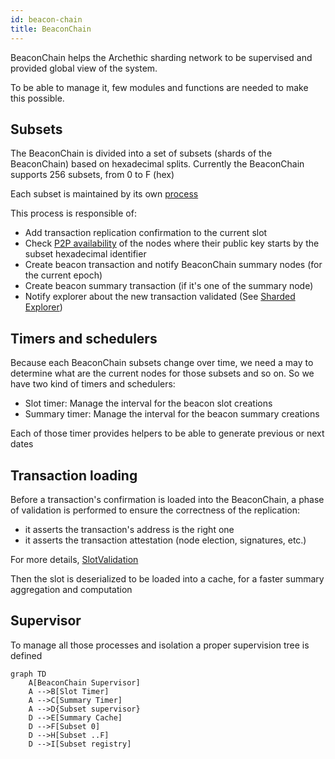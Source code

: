 ```yaml
---
id: beacon-chain
title: BeaconChain
---
```


BeaconChain helps the Archethic sharding network to be supervised and provided global view of the system.

To be able to manage it, few modules and functions are needed to make this possible.



## Subsets

The BeaconChain is divided into a set of subsets (shards of the BeaconChain) based on hexadecimal splits.
Currently the BeaconChain supports 256 subsets, from 0 to F (hex)

Each subset is maintained by its own [process](https://github.com/archethic-foundation/archethic-node/blob/master/lib/archethic/beacon_chain/subset.ex)

This process is responsible of:
- Add transaction replication confirmation to the current slot
- Check [P2P availability](/build/core/beacon-chain/p2p-sampling) of the nodes where their public key starts by the subset hexadecimal identifier 
- Create beacon transaction and notify BeaconChain summary nodes (for the current epoch)
- Create beacon summary transaction (if it's one of the summary node)
- Notify explorer about the new transaction validated (See [Sharded Explorer](http://localhost:9001/archethic-docs/learn/sharding/beacon-chain/explorer))

## Timers and schedulers

Because each BeaconChain subsets change over time, we need a may to determine what are the current nodes for those subsets and so on. So we have two kind of timers and schedulers:
- Slot timer: Manage the interval for the beacon slot creations
- Summary timer: Manage the interval for the beacon summary creations

Each of those timer provides helpers to be able to generate previous or next dates


## Transaction loading

Before a transaction's confirmation is loaded into the BeaconChain, a phase of validation is performed to ensure the correctness of the replication:
- it asserts the transaction's address is the right one
- it asserts the transaction attestation (node election, signatures, etc.)

For more details, [SlotValidation](https://github.com/archethic-foundation/archethic-node/blob/master/lib/archethic/beacon_chain/slot/validation.ex)

Then the slot is deserialized to be loaded into a cache, for a faster summary aggregation and computation

## Supervisor
To manage all those processes and isolation a proper supervision tree is defined

```mermaid
graph TD
    A[BeaconChain Supervisor]
    A -->B[Slot Timer]
    A -->C[Summary Timer]
    A -->D{Subset supervisor}
    D -->E[Summary Cache]
    D -->F[Subset 0]
    D -->H[Subset ..F]
    D -->I[Subset registry]
```

